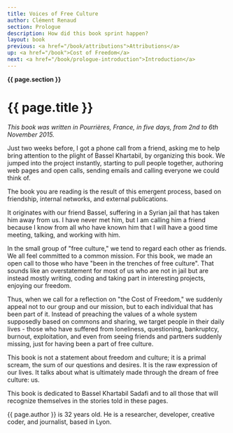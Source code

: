 ```yaml
---
title: Voices of Free Culture
author: Clément Renaud
section: Prologue
description: How did this book sprint happen?
layout: book
previous: <a href="/book/attributions">Attributions</a>
up: <a href="/book">Cost of Freedom</a>
next: <a href="/book/prologue-introduction">Introduction</a>
---
```


__{{ page.section }}__

# {{ page.title }}

_This book was written in Pourrières, France, in five days, from 2nd
to 6th November 2015._

Just two weeks before, I got a phone call from a friend, asking me to
help bring attention to the plight of Bassel Khartabil, by organizing
this book. We jumped into the project instantly, starting to pull
people together, authoring web pages and open calls, sending emails
and calling everyone we could think of.

The book you are reading is the result of this emergent process, based
on friendship, internal networks, and external publications.

It originates with our friend Bassel, suffering in a Syrian jail that
has taken him away from us. I have never met him, but I am calling him
a friend because I know from all who have known him that I will have a
good time meeting, talking, and working with him.

In the small group of "free culture," we tend to regard each other as
friends. We all feel committed to a common mission. For this book, we
made an open call to those who have "been in the trenches of free
culture". That sounds like an overstatement for most of us who are not
in jail but are instead mostly writing, coding and taking part in
interesting projects, enjoying our freedom.

Thus, when we call for a reflection on "the Cost of Freedom," we
suddenly appeal not to our group and our mission, but to each
individual that has been part of it. Instead of preaching the values
of a whole system supposedly based on commons and sharing, we target
people in their daily lives - those who have suffered from loneliness,
questioning, bankruptcy, burnout, exploitation, and even from seeing
friends and partners suddenly missing, just for having been a part of
free culture.

This book is not a statement about freedom and culture; it is a primal
scream, the sum of our questions and desires. It is the raw expression
of our lives. It talks about what is ultimately made through the dream
of free culture: us.

This book is dedicated to Bassel Khartabil Sadafi and to all those
that will recognize themselves in the stories told in these pages.

<p class="author bio">{{ page.author }} is 32 years old. He is a researcher, developer, creative coder, and journalist, based in Lyon.</p>
